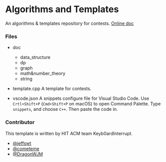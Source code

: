 # Algorithms and Templates

An algorithms & templates repository for contests. [Online doc](https://www.adelardcollins.com/algorithms-and-templates/)

### Files

-   doc

    -   data_structure
    -   dp
    -   graph
    -   math&number_theory
    -   string

-   template.cpp
    A template for contests.

-   vscode.json
    A snippets configure file for Visual Studio Code. Use `Crtl+Shift+P` (`Cmd+Shift+P` on macOS) to open Command Palette. Type `snippets`, and choose `C++`. Then paste the code in.
    
### Contributor

This template is written by HIT ACM team Keyb0ardInterrupt.

-   [@jeffswt](https://github.com/jeffswt)
-   [@cometeme](https://github.com/cometeme)
-   [@DragonWJM](https://github.com/DragonWJM)